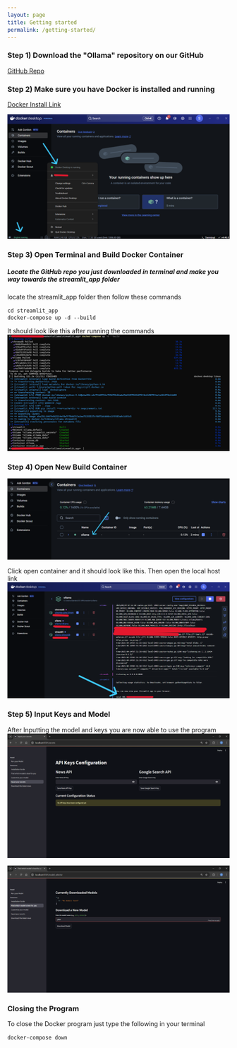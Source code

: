 ```yaml
---
layout: page
title: Getting started
permalink: /getting-started/
---
```

### Step 1) Download the "Ollama" repository on our GitHub

[GitHub Repo](https://github.com/UHMCyberAnalytics/modern)

### Step 2) Make sure you have Docker is installed and running

[Docker Install Link](https://www.docker.com/)

![img](https://github.com/UHMCyberAnalytics/UHMCyberAnalytics.github.io/blob/27f77cfa88c0a3a7ad1aae000bb2cf8a1ff83994/images/Docker.png?raw=true)

### Step 3) Open Terminal and Build Docker Container

##### Locate the GitHub repo you just downloaded in terminal and make you way towards the streamlit_app folder


locate the streamlit_app folder then follow these commands
```
cd streamlit_app
docker-compose up -d --build
```
It should look like this after running the commands
![img](https://github.com/UHMCyberAnalytics/UHMCyberAnalytics.github.io/blob/27f77cfa88c0a3a7ad1aae000bb2cf8a1ff83994/images/DockerFin.png?raw=true)

### Step 4) Open New Build Container

![img](https://github.com/UHMCyberAnalytics/UHMCyberAnalytics.github.io/blob/70ef86856f62a5d34e06d3a1aa867948a7c43efd/images/open%20container.png?raw=true)

Click open container and it should look like this. Then open the local host link
![img](https://github.com/UHMCyberAnalytics/UHMCyberAnalytics.github.io/blob/27f77cfa88c0a3a7ad1aae000bb2cf8a1ff83994/images/open%20local%20host.png?raw=true)

### Step 5) Input Keys and Model

After Inputting the model and keys you are now able to use the program
![img](https://github.com/UHMCyberAnalytics/UHMCyberAnalytics.github.io/blob/212ae5406a6e7ce6a4522bc7b8fc9304462e291f/images/input%20keys.png?raw=true)

![img](https://github.com/UHMCyberAnalytics/UHMCyberAnalytics.github.io/blob/212ae5406a6e7ce6a4522bc7b8fc9304462e291f/images/input%20model.png?raw=true)

### Closing the Program

To close the Docker program just type the following in your terminal
```
docker-compose down
```


